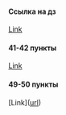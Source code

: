 #### Ссылка на дз
[Link]([url](https://drive.google.com/file/d/18nWQZAStGkl4iq_lxz2NTThZA5hM7vsw/view?usp=drive_link))
#### 41-42 пункты
[Link]([url](https://drive.google.com/file/d/1iaEbk-hRfFUaTsldKNzyGbcG4bRFAWLo/view?usp=drive_link))
#### 49-50 пункты
[Link]([url](https://drive.google.com/file/d/1u9W-_tbnfN2zbYwqHlS6C-9y7xkORq_n/view?usp=drive_link
))
